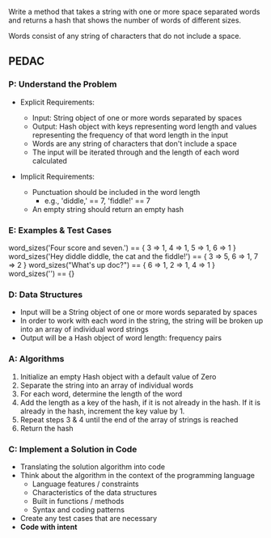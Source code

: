 Write a method that takes a string with one or more space separated words and returns a hash that shows the number of words of different sizes.

Words consist of any string of characters that do not include a space.

## PEDAC

### P: Understand the Problem

- Explicit Requirements:
  - Input: String object of one or more words separated by spaces
  - Output: Hash object with keys representing word length and values representing the frequency of that word length in the input
  - Words are any string of characters that don't include a space
  - The input will be iterated through and the length of each word calculated

- Implicit Requirements:
  - Punctuation should be included in the word length
    - e.g., 'diddle,' == 7, 'fiddle!' == 7
  - An empty string should return an empty hash

### E: Examples & Test Cases

word_sizes('Four score and seven.') == { 3 => 1, 4 => 1, 5 => 1, 6 => 1 }
word_sizes('Hey diddle diddle, the cat and the fiddle!') == { 3 => 5, 6 => 1, 7 => 2 }
word_sizes("What's up doc?") == { 6 => 1, 2 => 1, 4 => 1 }
word_sizes('') == {}

### D: Data Structures

- Input will be a String object of one or more words separated by spaces
- In order to work with each word in the string, the string will be broken up into an array of individual word strings
- Output will be a Hash object of word length: frequency pairs

### A: Algorithms

1. Initialize an empty Hash object with a default value of Zero
2. Separate the string into an array of individual words
3. For each word, determine the length of the word
4. Add the length as a key of the hash, if it is not already in the hash. If it is already in the hash, increment the key value by 1.
5. Repeat steps 3 & 4 until the end of the array of strings is reached
6. Return the hash

### C: Implement a Solution in Code

- Translating the solution algorithm into code
- Think about the algorithm in the context of the programming language
  - Language features / constraints
  - Characteristics of the data structures
  - Built in functions / methods
  - Syntax and coding patterns
- Create any test cases that are necessary
- **Code with intent**